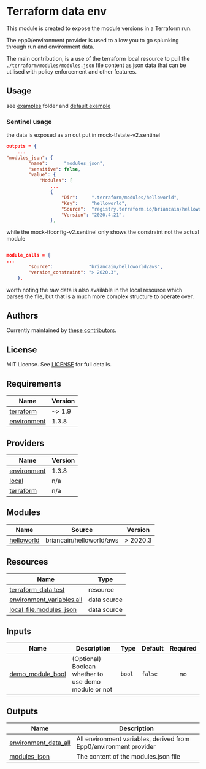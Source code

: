 # Terraform data env

This module is created to expose the module versions in a Terraform run. 

The epp0/environment provider is used to allow you to go splunking through run and environment data.

The main contribution, is a use of the terraform local resource to pull the `./terraform/modules/modules.json` file content as json data that can be utilised with policy enforcement and other features.


## Usage

see [examples](./examples/) folder and [default example](./examples/default/README.md)

### Sentinel usage

the data is exposed as an out put in mock-tfstate-v2.sentinel

```json
outputs = {
    ...
"modules_json": {
		"name":      "modules_json",
		"sensitive": false,
		"value": {
			"Modules": [
                ...
				{
					"Dir":     ".terraform/modules/helloworld",
					"Key":     "helloworld",
					"Source":  "registry.terraform.io/briancain/helloworld/aws",
					"Version": "2020.4.21",
				},

```

while the mock-tfconfig-v2.sentinel only shows the constraint not the actual module

```json

module_calls = {
...
        "source":             "briancain/helloworld/aws",
		"version_constraint": "> 2020.3",
	},

```
worth noting the raw data is also available in the local resource which parses the file, but that is a much more complex structure to operate over.

## Authors

Currently maintained by [these contributors](../../graphs/contributors).

## License

MIT License. See [LICENSE](LICENSE) for full details.

<!-- BEGIN_TF_DOCS -->
## Requirements

| Name | Version |
|------|---------|
| <a name="requirement_terraform"></a> [terraform](#requirement\_terraform) | ~> 1.9 |
| <a name="requirement_environment"></a> [environment](#requirement\_environment) | 1.3.8 |

## Providers

| Name | Version |
|------|---------|
| <a name="provider_environment"></a> [environment](#provider\_environment) | 1.3.8 |
| <a name="provider_local"></a> [local](#provider\_local) | n/a |
| <a name="provider_terraform"></a> [terraform](#provider\_terraform) | n/a |

## Modules

| Name | Source | Version |
|------|--------|---------|
| <a name="module_helloworld"></a> [helloworld](#module\_helloworld) | briancain/helloworld/aws | > 2020.3 |

## Resources

| Name | Type |
|------|------|
| [terraform_data.test](https://registry.terraform.io/providers/hashicorp/terraform/latest/docs/resources/data) | resource |
| [environment_variables.all](https://registry.terraform.io/providers/EppO/environment/1.3.8/docs/data-sources/variables) | data source |
| [local_file.modules_json](https://registry.terraform.io/providers/hashicorp/local/latest/docs/data-sources/file) | data source |

## Inputs

| Name | Description | Type | Default | Required |
|------|-------------|------|---------|:--------:|
| <a name="input_demo_module_bool"></a> [demo\_module\_bool](#input\_demo\_module\_bool) | (Optional) Boolean whether to use demo module or not | `bool` | `false` | no |

## Outputs

| Name | Description |
|------|-------------|
| <a name="output_environment_data_all"></a> [environment\_data\_all](#output\_environment\_data\_all) | All environment variables, derived from Epp0/environment provider |
| <a name="output_modules_json"></a> [modules\_json](#output\_modules\_json) | The content of the modules.json file |
<!-- END_TF_DOCS -->